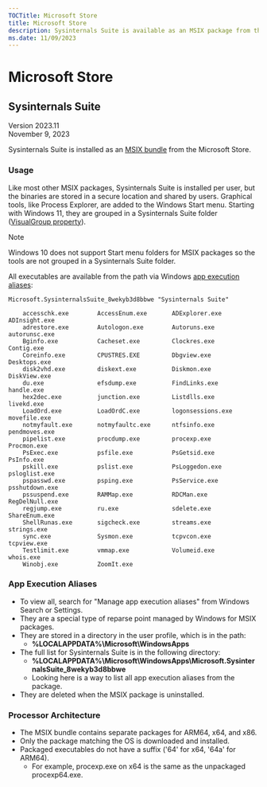 ```yaml
---
TOCTitle: Microsoft Store
title: Microsoft Store
description: Sysinternals Suite is available as an MSIX package from the Microsoft Store.
ms.date: 11/09/2023
---
```


# Microsoft Store

## Sysinternals Suite

Version 2023.11  
November 9, 2023

Sysinternals Suite is installed as an [MSIX bundle](/windows/msix/package/bundling-overview) from the Microsoft Store.

### Usage

Like most other MSIX packages, Sysinternals Suite is installed per user, but the binaries are stored in a secure location and shared by users. Graphical tools, like Process Explorer, are added to the Windows Start menu. Starting with Windows 11, they are grouped in a Sysinternals Suite folder ([VisualGroup property](/windows/msix/packaging-tool/create-start-group)).

> [!NOTE]
> Windows 10 does not support Start menu folders for MSIX packages so the tools are not grouped in a Sysinternals Suite folder.

All executables are available from the path via Windows [app execution aliases](/uwp/schemas/appxpackage/uapmanifestschema/element-uap5-appexecutionalias):

```
Microsoft.SysinternalsSuite_8wekyb3d8bbwe "Sysinternals Suite"

    accesschk.exe        AccessEnum.exe       ADExplorer.exe       ADInsight.exe
    adrestore.exe        Autologon.exe        Autoruns.exe         autorunsc.exe
    Bginfo.exe           Cacheset.exe         Clockres.exe         Contig.exe
    Coreinfo.exe         CPUSTRES.EXE         Dbgview.exe          Desktops.exe
    disk2vhd.exe         diskext.exe          Diskmon.exe          DiskView.exe
    du.exe               efsdump.exe          FindLinks.exe        handle.exe
    hex2dec.exe          junction.exe         Listdlls.exe         livekd.exe
    LoadOrd.exe          LoadOrdC.exe         logonsessions.exe    movefile.exe
    notmyfault.exe       notmyfaultc.exe      ntfsinfo.exe         pendmoves.exe
    pipelist.exe         procdump.exe         procexp.exe          Procmon.exe
    PsExec.exe           psfile.exe           PsGetsid.exe         PsInfo.exe
    pskill.exe           pslist.exe           PsLoggedon.exe       psloglist.exe
    pspasswd.exe         psping.exe           PsService.exe        psshutdown.exe
    pssuspend.exe        RAMMap.exe           RDCMan.exe           RegDelNull.exe
    regjump.exe          ru.exe               sdelete.exe          ShareEnum.exe
    ShellRunas.exe       sigcheck.exe         streams.exe          strings.exe
    sync.exe             Sysmon.exe           tcpvcon.exe          tcpview.exe
    Testlimit.exe        vmmap.exe            Volumeid.exe         whois.exe
    Winobj.exe           ZoomIt.exe
```

### App Execution Aliases

- To view all, search for "Manage app execution aliases" from Windows Search or Settings.
- They are a special type of reparse point managed by Windows for MSIX packages.
- They are stored in a directory in the user profile, which is in the path:
  - **%LOCALAPPDATA%\Microsoft\WindowsApps**
- The full list for Sysinternals Suite is in the following directory:
  - **%LOCALAPPDATA%\Microsoft\WindowsApps\Microsoft.SysinternalsSuite_8wekyb3d8bbwe**
  - Looking here is a way to list all app execution aliases from the package.
- They are deleted when the MSIX package is uninstalled.

### Processor Architecture

- The MSIX bundle contains separate packages for ARM64, x64, and x86.
- Only the package matching the OS is downloaded and installed.
- Packaged executables do not have a suffix ('64' for x64, '64a' for ARM64).
  - For example, procexp.exe on x64 is the same as the unpackaged procexp64.exe.
